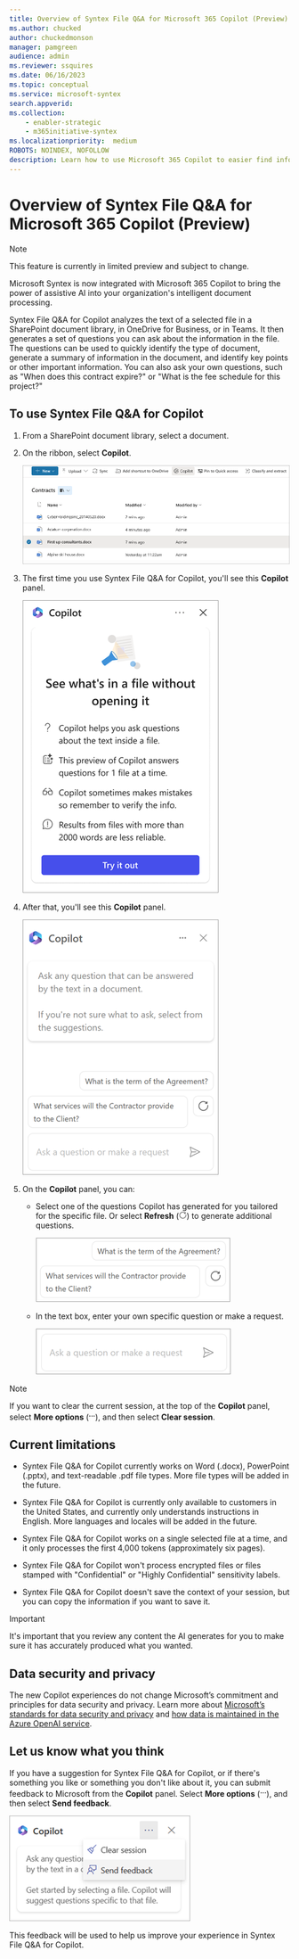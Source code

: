 ```yaml
---
title: Overview of Syntex File Q&A for Microsoft 365 Copilot (Preview)
ms.author: chucked
author: chuckedmonson
manager: pamgreen
audience: admin
ms.reviewer: ssquires
ms.date: 06/16/2023
ms.topic: conceptual
ms.service: microsoft-syntex
search.appverid: 
ms.collection: 
    - enabler-strategic
    - m365initiative-syntex
ms.localizationpriority:  medium
ROBOTS: NOINDEX, NOFOLLOW
description: Learn how to use Microsoft 365 Copilot to easier find information in Microsoft Syntex.
---
```


# Overview of Syntex File Q&A for Microsoft 365 Copilot (Preview)

> [!NOTE]
> This feature is currently in limited preview and subject to change.

Microsoft Syntex is now integrated with Microsoft 365 Copilot to bring the power of assistive AI into your organization's intelligent document processing.

Syntex File Q&A for Copilot analyzes the text of a selected file in a SharePoint document library, in OneDrive for Business, or in Teams. It then generates a set of questions you can ask about the information in the file. The questions can be used to quickly identify the type of document, generate a summary of information in the document, and identify key points or other important information. You can also ask your own questions, such as "When does this contract expire?" or "What is the fee schedule for this project?"

## To use Syntex File Q&A for Copilot

1. From a SharePoint document library, select a document.

2. On the ribbon, select **Copilot**.

    ![Screenshot of a document library page showing a document selected and the Copilot button on the ribbon.](../media/content-understanding/copilot-document-selected.png)

3. The first time you use Syntex File Q&A for Copilot, you'll see this **Copilot** panel.

    ![Screenshot of the first-run experience Copilot panel.](../media/content-understanding/copilot-panel-first-run.png)

4. After that, you'll see this **Copilot** panel.

    ![Screenshot of the Copilot panel.](../media/content-understanding/copilot-panel.png)

5. On the **Copilot** panel, you can:

    - Select one of the questions Copilot has generated for you tailored for the specific file. Or select **Refresh** (![Image of the Refresh icon.](../media/content-understanding/copilot-refresh-icon.png)) to generate additional questions.

       ![Screenshot of the generated questions on the Copilot panel.](../media/content-understanding/copilot-generated-questions.png)

    - In the text box, enter your own specific question or make a request.

       ![Screenshot of the text box on the Copilot panel.](../media/content-understanding/copilot-text-box.png)

<!---    - In the text box, select **More from Syntex** to find more information about the file.

       ![Screenshot of the text box on the Copilot panel with the starter prompt highlighted.](../media/content-understanding/copilot-starter-prompt.png)--->

> [!NOTE]
> If you want to clear the current session, at the top of the **Copilot** panel, select **More options** (<sup>**...**</sup>), and then select **Clear session**.

## Current limitations

- Syntex File Q&A for Copilot currently works on Word (.docx), PowerPoint (.pptx), and text-readable .pdf file types. More file types will be added in the future.

- Syntex File Q&A for Copilot is currently only available to customers in the United States, and currently only understands instructions in English. More languages and locales will be added in the future.

- Syntex File Q&A for Copilot works on a single selected file at a time, and it only processes the first 4,000 tokens (approximately six pages).

- Syntex File Q&A for Copilot won't process encrypted files or files stamped with "Confidential" or "Highly Confidential" sensitivity labels.

- Syntex File Q&A for Copilot doesn't save the context of your session, but you can copy the information if you want to save it.

> [!IMPORTANT]
> It's important that you review any content the AI generates for you to make sure it has accurately produced what you wanted.

## Data security and privacy

The new Copilot experiences do not change Microsoft’s commitment and principles for data security and privacy. Learn more about [Microsoft’s standards for data security and privacy](https://techcommunity.microsoft.com/t5/microsoft-365-blog/administration-of-microsoft-365-in-the-new-era-of-ai/ba-p/3767079) and [how data is maintained in the Azure OpenAI service](https://learn.microsoft.com/legal/cognitive-services/openai/data-privacy#how-is-data-retained-and-what-customer-controls-are-available).

## Let us know what you think

If you have a suggestion for Syntex File Q&A for Copilot, or if there's something you like or something you don't like about it, you can submit feedback to Microsoft from the **Copilot** panel. Select **More options** (<sup>**...**</sup>), and then select **Send feedback**.

  ![Screenshot of the Copilot panel showing the Send feedback option.](../media/content-understanding/copilot-send-feedback.png)

This feedback will be used to help us improve your experience in Syntex File Q&A for Copilot.